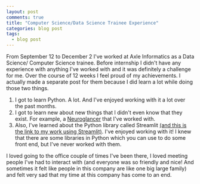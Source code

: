 ```yaml
---
layout: post
comments: true
title: "Computer Science/Data Science Trainee Experience"
categories: blog post
tags:
  - blog post
---
```


From September 12 to December 2 I've worked at Axle Informatics as a Data Science/ Computer Science trainee.
Before internship I didn't have any experience with anything I've worked with and it was definitely a challenge for me.
Over the course of 12 weeks I feel proud of my achievements. I actually made a separate post for them because I did learn a lot while doing those two things.

1. I got to learn Python. A lot. And I've enjoyed working with it a lot over the past months.
2. I got to learn new about new things that I didn't even know that they exist. For example, a [Neuroglancer](https://ambrolla.io/2022/10/31/neuroglancer.html) that I've worked with.
3. Also, I've learned about the Python library called Streamlit [(and this is the link to my work using Streamlit)](https://ambrolla.io/2022/11/25/streamlit-experience.html). I've enjoyed working with it! I knew that there are some libraries in Python which you can use to do some front end, but I've never worked with them.

I loved going to the office couple of times I've been there, I loved meeting people I've had to interact with (and everyone was so friendly and nice! And sometimes it felt like people in this company are like one big large family) and felt very sad that my time at this company has come to an end.

